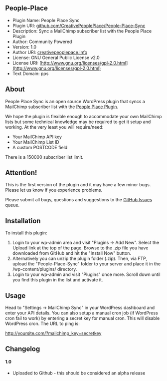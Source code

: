 ## People-Place

* Plugin Name: People Place Sync
* Plugin URI: [github.com/CreativePeoplePlace/People-Place-Sync](https://github.com/CreativePeoplePlace/People-Place-Sync)
* Description: Sync a MailChimp subscriber list with the People Place Plugin
* Author: Community Powered
* Version: 1.0
* Author URI: [creativepeoplepace.info](http://creativepeopleplace.info)
* License: GNU General Public License v2.0
* License URI: [http://www.gnu.org/licenses/gpl-2.0.html](http://www.gnu.org/licenses/gpl-2.0.html)
* Text Domain: pps

## About

People Place Sync is an open source WordPress plugin that syncs a MailChimp subscriber list with the [People Place Plugin](https://github.com/CreativePeoplePlace/People-Place). 

We hope the plugin is flexible enough to accommodate your own MailChimp lists but some technical knowledge may be required to get it setup and working. At the very least you will require/need:

* Your MailChimp API key
* Your MailChimp List ID
* A custom POSTCODE field

There is a 150000 subscriber list limit.

## Attention!

This is the first version of the plugin and it may have a few minor bugs. Please let us know if you experience problems.

Please submit all bugs, questions and suggestions to the [GitHub Issues](https://github.com/CreativePeoplePlace/People-Place-Sync/issues) queue.

## Installation

To install this plugin:

1. Login to your wp-admin area and visit "Plugins -> Add New". Select the Upload link at the top of the page. Browse to the .zip file you have downloaded from GitHub and hit the "Install Now" button.
1. Alternatively you can unzip the plugin folder (.zip). Then, via FTP, upload the "People-Place-Sync" folder to your server and place it in the /wp-content/plugins/ directory.
1. Login to your wp-admin and visit "Plugins" once more. Scroll down until you find this plugin in the list and activate it.

## Usage

Head to "Settings -> MailChimp Sync" in your WordPress dashboard and enter your API details. You can also setup a manual cron job (if WordPress cron fail to work) by entering a secret key for manual cron. This will disable WordPress cron. The URL to ping is:

http://yoursite.com/?mailchimp_key=secretkey

## Changelog

#### 1.0
* Uploaded to Github - this should be considered an alpha release
